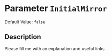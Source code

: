 # Parameter `InitialMirror`
Default Value: `false`

## Description
Please fill me with an explanation and useful links

